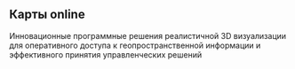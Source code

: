 ## Карты online

Инновационные программные решения реалистичной 3D визуализации для оперативного доступа
к геопространственной информации и эффективного принятия управленческих решений